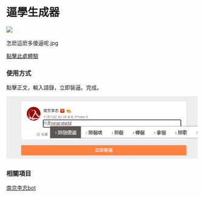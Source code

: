 # 逼學生成器

![](https://pic4.zhimg.com/80/v2-fbe18aee9e738d6afb7cf0061a8870ae_720w.jpg?source=1940ef5c)

怎麽這麽多傻逼呢.jpg

[點擊此處體驗](https://omnihouraisen.cn/lizhizhuangbi)

### 使用方式

點擊正文，輸入語錄，立即裝逼。完成。

![](./screenshot.png)

### 相關項目

[南京李志bot](https://github.com/df7c5117/NanjingLizhiBot)
